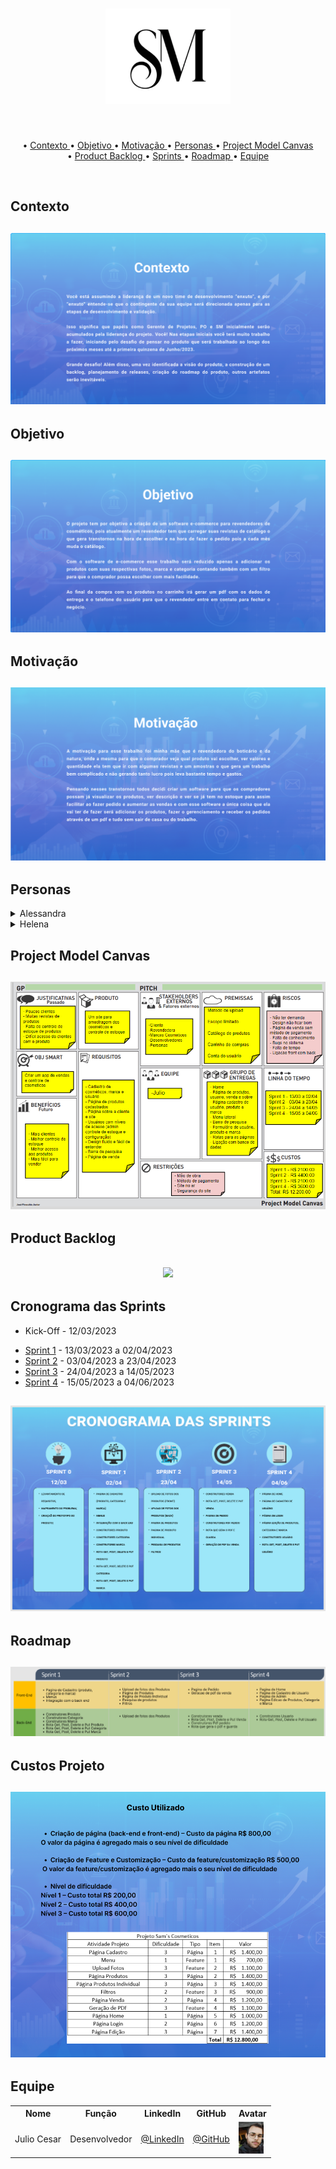 <h1 align="center"> 
  <img src = "./readme1/projeto/logoSm.png"  width="200"/>
</h1>

<br>
<p align="center">•
<a href ="#contexto"> Contexto </a>  • 
<a href ="#objetivo"> Objetivo </a>  • 
<a href ="#motivação"> Motivação </a>  • 
<a href ="#personas"> Personas </a>  • 
<a href ="#model_canvas"> Project Model Canvas </a>   <br> •
<a href ="#product_backlog">Product Backlog </a>  •
<a href ="#cronograma"> Sprints </a>  • 
<a href ="#roadmap"> Roadmap </a>  •
<a href ="#equipe"> Equipe </a> 
 
</p>

<br>

<h2 id="contexto">Contexto</h2>

<h2 align="center"> 
<img src = "./readme1/projeto/contexto.png" width="600"/></h2>

<h2 id="objetivo">Objetivo</h2>

<h2 align="center"> 
<img src = "./readme1/projeto/objetivo.png" width="600"/></h2>

<h2 id="motivação">Motivação</h2>

<h2 align="center"> 
<img src = "./readme1/projeto/motivacao.png" width="600"/></h2>

<h2 id="personas">Personas</h2>

<details>
  <summary>Alessandra</summary>
  <h2 align="center"> 
    <img src = "./readme1/projeto/persona1.png" width="600"/>
  </h2>
</details>

<details>
  <summary>Helena</summary>
  <h2 align="center"> 
    <img src = "./readme1/projeto/persona2.png" width="600"/>
  </h2>
</details>


<h2 id="model_canvas">Project Model Canvas</h2>

<h2 align="center">
<img src = "./readme1/projeto/pm canvas.png" /></h2>

<h2 id="product_backlog">Product Backlog</h2>

<!--add product backlog figma figma-->
<h2 align="center">
<img src = "./readme1/projeto/productBacklog.svg" width="550"/></h2>

<h2 id="cronograma">Cronograma das Sprints</h2>

- <p> Kick-Off - 12/03/2023 </p>
- <a href="https://github.com/juliocesar1316/ProjetoFatec---4sem/tree/main/readme1/sprint_1">Sprint 1</a> - 13/03/2023 a 02/04/2023 
- <a href="https://github.com/juliocesar1316/ProjetoFatec---4sem/tree/main/readme1/sprint_2">Sprint 2</a> - 03/04/2023 a 23/04/2023
- <a href="https://github.com/juliocesar1316/ProjetoFatec---4sem/tree/main/readme1/sprint_3">Sprint 3</a> - 24/04/2023 a 14/05/2023   
- <a href="https://github.com/juliocesar1316/ProjetoFatec---4sem/tree/main/readme1/sprint_4">Sprint 4</a> - 15/05/2023 a 04/06/2023  

<!--add cronograma sprints figma-->
<h2 align="center"> 
<img src = "./readme1/projeto/cronograma1.png" /></h2>

<h2 id="roadmap">Roadmap</h2>
<h2 align="center">
<img src = "./readme1/projeto/roadmap1.png" /></h2>

<h2 id="roadmap">Custos Projeto</h2>
<h2 align="center">
<img src = "./readme1/projeto/custos.png" /></h2>

<h2 id="equipe">Equipe</h2>

<div align="center" width="400">
    <table>
      <tr id="head_table">
        <th>Nome</th>
        <th>Função</th>
        <th>LinkedIn</th>
        <th>GitHub</th>
        <th>Avatar</th>
      </tr>
      <tr id="linha_table">
        <td>Julio Cesar</td>
        <td>Desenvolvedor</td>
        <td><a href="https://www.linkedin.com/in/juliocesar2811/">@LinkedIn</a></td>
        <td><a href="https://github.com/juliocesar1316">@GitHub</a></td>
        <td><img src = "./readme1/projeto/julio.jpeg" width="40"></td>
      </tr>
    </table>
  </div>
